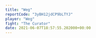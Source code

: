 ```yaml
---
title: "Weg"
reportCode: "3yBH12jdCP9bLTYJ"
player: "Weg"
fight: "The Curator"
date: 2021-06-07T18:57:55.202000+00:00
---
```

